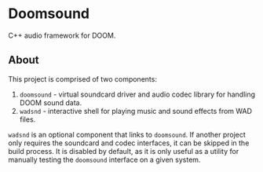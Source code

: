 # Doomsound

C++ audio framework for DOOM.

## About

This project is comprised of two components:

1. `doomsound` - virtual soundcard driver and audio codec library for 
handling DOOM sound data.
2. `wadsnd` - interactive shell for playing music and sound effects 
from WAD files.

`wadsnd` is an optional component that links to `doomsound`. If another 
project only requires the soundcard and codec interfaces, it can be
skipped in the build process. It is disabled by default, as it is only
useful as a utility for manually testing the `doomsound` interface on 
a given system.
